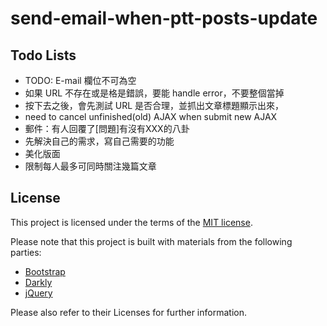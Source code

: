 # send-email-when-ptt-posts-update

## Todo Lists

- TODO: E-mail 欄位不可為空
- 如果 URL 不存在或是格是錯誤，要能 handle error，不要整個當掉
- 按下去之後，會先測試 URL 是否合理，並抓出文章標題顯示出來，
- need to cancel unfinished(old) AJAX when submit new AJAX
- 郵件：有人回覆了[問題]有沒有XXX的八卦
- 先解決自己的需求，寫自己需要的功能
- 美化版面
- 限制每人最多可同時關注幾篇文章


## License

This project is licensed under the terms of the [MIT license](http://opensource.org/licenses/MIT).

Please note that this project is built with materials from the following parties:

- [Bootstrap](http://getbootstrap.com/)
- [Darkly](http://bootswatch.com/darkly/)
- [jQuery](https://jquery.com/)

Please also refer to their Licenses for further information.
